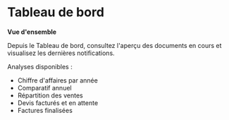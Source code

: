 # Tableau de bord

**Vue d'ensemble**

Depuis le Tableau de bord, consultez l'aperçu des documents en cours et visualisez les dernières notifications.

Analyses disponibles :

* Chiffre d'affaires par année
* Comparatif annuel
* Répartition des ventes
* Devis facturés et en attente
* Factures finalisées
